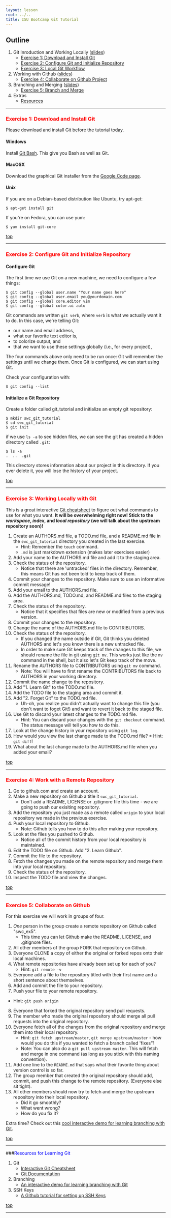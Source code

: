 ```yaml
---
layout: lesson
root: ../..
title: ISU Bootcamp Git Tutorial
---
```

## <a name="top"></a>Outline

1. Git Inroduction and Working Locally ([slides](http://mollygibson.github.io/2014-01-08-iastate/lessons/swc-git/slides/01-Introduction/01-GitIntroduction.pdf))
   * [Exercise 1: Download and Install Git](#install) 
   * [Exercise 2: Configure Git and Initialize Repository](#configure-git-and-initialize-repository)
   * [Exercise 3: Local Git Workflow](#local-git-workflow)
3. Working with Github ([slides](http://mollygibson.github.io/2014-01-08-iastate/lessons/swc-git/slides/02-Github/02-Github.pdf))
   * [Exercise 4: Collaborate on Github Project](#collaborate-on-github)     
4. Branching and Merging ([slides](http://mollygibson.github.io/2014-01-08-iastate/lessons/swc-git/slides/03-Branching/03-Branching.pdf)) 
   * [Exercise 5: Branch and Merge](#branch-merge)
5. Extras
   * [Resources](#resources)
  
---   
   
### <a name="install"></a><font color='red'>Exercise 1: Download and Install Git</font>

Please download and install Git before the tutorial today. 

#### Windows
Install [Git Bash](http://msysgit.github.io/). This give you Bash as well as Git.
#### MacOSX
Download the graphical Git installer from the [Google Code page](http://code.google.com/p/git-osx-installer).
#### Unix
If you are on a Debian-based distribution like Ubuntu, try apt-get:

```
$ apt-get install git
```

If you're on Fedora, you can use yum:

```
$ yum install git-core
```
[top](#top)

---
### <a name="configure-git-and-initialize-repository"></a><font color='red'>Exercise 2: Configure Git and Initialize Repository</font>

#### Configure Git
The first time we use Git on a new machine, we need to configure a few things:

```
$ git config --global user.name "Your name goes here"
$ git config --global user.email you@yourdomain.com
$ git config --global core.editor vim
$ git config --global color.ui auto
```

Git commands are written `git verb`,
where `verb` is what we actually want it to do.
In this case,
we're telling Git:

*   our name and email address,
*   what our favorite text editor is,
*   to colorize output, and
*   that we want to use these settings globally (i.e., for every project),

The four commands above only need to be run once:
Git will remember the settings until we change them.
Once Git is configured,
we can start using Git.

Check your configuration with:

```
$ git config --list
```

#### Initialize a Git Repository

Create a folder called git_tutorial and initialize an empty git repository:

```
$ mkdir swc_git_tutorial
$ cd swc_git_tutorial
$ git init
```

if we use `ls -a` to see hidden files, we can see the git has created a hidden directory called `.git`:

```
$ ls -a
.  ..  .git
```

This directory stores information about our project in this directory. If you ever delete it, you will lose the history of your project. 

[top](#top)

---
### <a name="local-git-workflow"></a> <font color='red'>Exercise 3: Working Locally with Git</font>


This is a great interactive [Git cheatsheet](http://ndpsoftware.com/git-cheatsheet.html) to figure out what commands to use for what you want. <b>It will be overwhelming right now! Stick to the <i>workspace</i>, <i>index</i>, and <i>local repository</i> (we will talk about the upstream repository soon)!</b> 


1. Create an AUTHORS.md file, a TODO.md file, and a README.md file in the `swc_git_tutorial` directory you created in the last exercise.
   * Hint: Remember the `touch` command.
   * `.md` is just markdown extension (makes later exercises easier)
2. Add your name to the AUTHORS.md file and add it to the staging area.
3. Check the status of the repository.
   * Notice that there are 'untracked' files in the directory. Remember, this means Git has not been told to keep track of them. 
3. Commit your changes to the repository. Make sure to use an informative commit message!
4. Add your email to the AUTHORS.md file. 
5. Add the AUTHORS.md, TODO.md, and README.md files to the staging area. 
6. Check the status of the repository.
   * Notice that it specifies that files are new or modified from a previous version.
6. Commit your changes to the repository. 
7. Change the name of the AUTHORS.md file to CONTRIBUTORS.
8. Check the status of the repository.
   * If you changed the name outside if Git, Git thinks you deleted AUTHORS and let's you know there is a new untracked file.
   * In order to make sure Git keeps track of the changes to this file, we should rename the file in git using `git mv`. This works just like the `mv` command in the shell, but it also let's Git keep track of the move.
9. Rename the AUTHORS file to CONTRIBUTORS using `git mv` command.
   * Note: You will have to first rename the CONTRIBUTORS file back to AUTHORS in your working directory. 
10. Commit the name change to the repository.
11. Add "1. Learn Git" to the TODO.md file. 
12. Add the TODO file to the staging area and commit it.
13. Add "2. Forget Git" to the TODO.md file.
    * Uh-oh, you realize you didn't actually want to change this file (you don't want to foget Git!) and want to revert it back to the staged file. 
14. Use Git to discard your latest changes to the TODO.md file. 
    * Hint: You can discard your changes with the `git checkout` command. The status message will tell you how to do this.
11. Look at the change history in your repository using `git log`.
12. How would you view the last change made to the TODO.md file? * Hint: `git diff`!
13. What about the last change made to the AUTHORS.md file when you added your email?

[top](#top)

---
### <a name="collaborate-on-github"></a> <font color='red'>Exercise 4: Work with a Remote Repository</font>

1. Go to github.com and create an account.
2. Make a new repository on Github a title it `swc_git_tutorial`.
   * Don't add a README, LICENSE or .gitignore file this time - we are going to push our exisiting repository.
3. Add the repository you just made as a remote called `origin` to your local repository we made in the previous exercise.
4. Push your local repository to Github.
   * Note: Github tells you how to do this after making your repository. 
5. Look at the files you pushed to Github. 
   * Notice all of the commit history from your local repository is maintained. 
6. Edit the TODO file on Github. Add "2. Learn Github".
7. Commit the file to the repository.
8. Fetch the changes you made on the remote repository and merge them into your local repository. 
9. Check the status of the repository. 
10. Inspect the TODO file and view the changes.

[top](#top)

---
### <a name="branch-merge"></a> <font color='red'>Exercise 5: Collaborate on Github</font>

For this exercise we will work in groups of four. 

1. <i>One</i> person in the group create a remote repository on Github called "swc_ex5".
   * This time you can let Github make the README, LICENSE, and .gitignore files.
2. All other members of the group FORK that repository on Github.
3. Everyone CLONE a copy of either the original or forked repos onto their local machines. 
4. What remote repositories have already been set up for each of you?
   * Hint: `git remote -v`
5. Everyone add a file to the repository titled with their first name and a short sentence about themselves. 
6. Add and commit the file to your repository.
7. Push your file to your remote repository.
  * Hint: `git push origin`
8. Everyone that forked the original repository send pull requests.
9. The member who made the original repository should merge all pull requests into the original repository.
10. Everyone fetch all of the changes from the original repository and merge them into their local repository. 
	* Hint: `git fetch upstream/master`, `git merge upstream/master` - how would you do this if you wanted to fetch a branch called 'fixes'? 
    * Note: You can also do a `git pull upstream master`. This will fetch and merge in one command (as long as you stick with this naming convention). 
11. Add one line to the `README.md` that says what their favorite thing about version control is so far.
12. The group member that created the original repository should add, commit, and push this change to the remote repository. (Everyone else sit tight).
13. All other members should now try to fetch and merge the upstream repository into their local repository.
	* Did it go smoothly?
 	* What went wrong?
	* How do you fix it? 

Extra time? Check out this [cool interactive demo for learning branching with Git](http://pcottle.github.io/learnGitBranching/).

[top](#top)


---

###<a name="resources"></a><font color='blue'>Resources for Learning Git</font>

1. Git 
   * [Interactive Git Cheatsheet](http://ndpsoftware.com/git-cheatsheet.html)
   * [Git Documentation](http://git-scm.com/doc)
1. Branching
   * [An interactive demo for learning branching with Git](http://pcottle.github.io/learnGitBranching/)
2. SSH Keys
   * [A Github tutorial for setting up SSH Keys](https://help.github.com/articles/generating-ssh-keys)

[top](#top)

---

